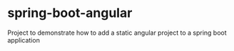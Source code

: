 # spring-boot-angular
Project to demonstrate how to add a static angular project to a spring boot application
